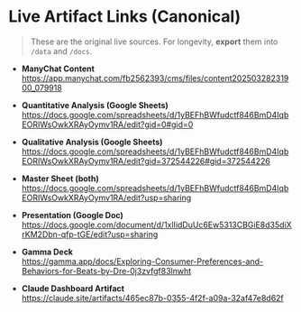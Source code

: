 # Live Artifact Links (Canonical)

> These are the original live sources. For longevity, **export** them into `/data` and `/docs`.

- **ManyChat Content**  
  https://app.manychat.com/fb2562393/cms/files/content20250328231900_079918

- **Quantitative Analysis (Google Sheets)**  
  https://docs.google.com/spreadsheets/d/1yBEFhBWfudctf846BmD4IqbEORIWsOwkXRAyOymv1RA/edit?gid=0#gid=0

- **Qualitative Analysis (Google Sheets)**  
  https://docs.google.com/spreadsheets/d/1yBEFhBWfudctf846BmD4IqbEORIWsOwkXRAyOymv1RA/edit?gid=372544226#gid=372544226

- **Master Sheet (both)**  
  https://docs.google.com/spreadsheets/d/1yBEFhBWfudctf846BmD4IqbEORIWsOwkXRAyOymv1RA/edit?usp=sharing

- **Presentation (Google Doc)**  
  https://docs.google.com/document/d/1xlIidDuUc6Ew5313CBGiE8d35diXrKM2Dbn-qfp-tGE/edit?usp=sharing

- **Gamma Deck**  
  https://gamma.app/docs/Exploring-Consumer-Preferences-and-Behaviors-for-Beats-by-Dre-0j3zvfgf83lnwht

- **Claude Dashboard Artifact**  
  https://claude.site/artifacts/465ec87b-0355-4f2f-a09a-32af47e8d62f
